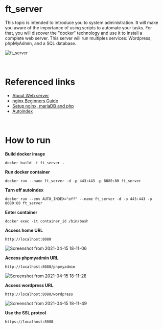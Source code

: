 # ft_server
This topic is intended to introduce you to system administration. It will make you aware of the importance of using scripts to automate your tasks.
For that, you will discover the "docker" technology and use it to install a complete web server. This server will run multiples services: Wordpress, phpMyAdmin, 
and a SQL database.

![ft_server](https://user-images.githubusercontent.com/51109408/115331112-4a7e6900-a1d0-11eb-8cb7-781b14b667ca.png)

<br>

# Referenced links
- [About Web server](https://developer.mozilla.org/en-US/docs/Learn/Common_questions/What_is_a_web_server)
- [nginx Beginners Guide](http://nginx.org/en/docs/beginners_guide.html)
- [Setup nginx, mariaDB and php](https://www.digitalocean.com/community/tutorials/how-to-install-linux-nginx-mariadb-php-lemp-stack-on-debian-10)
- [Autoindex](https://qiita.com/onokatio/items/4669b37644fe07d3aa80)

<br>

# How to run
**Build docker image**
```
docker build -t ft_server .
```

**Run docker container**
```
docker run --name ft_server -d -p 443:443 -p 8080:80 ft_server
```

**Turn off autoindex**
```
docker run --env AUTO_INDEX="off" --name ft_server -d -p 443:443 -p 8080:80 ft_server
```

**Enter container**
```
docker exec -it container_id /bin/bash
```

**Access home URL**
```
http://localhost:8080
```
![Screenshot from 2021-04-15 18-11-06](https://user-images.githubusercontent.com/51109408/114844911-388a7800-9e16-11eb-8394-46ed29c9fae0.png)


**Access phpmyadmin URL**
```
http://localhost:8080/phpmyadmin
```
![Screenshot from 2021-04-15 18-11-28](https://user-images.githubusercontent.com/51109408/114844990-4fc96580-9e16-11eb-9cb0-afbe1e716361.png)

**Access wordpress URL**
```
http://localhost:8080/wordpress
```
![Screenshot from 2021-04-15 18-11-49](https://user-images.githubusercontent.com/51109408/114845027-56f07380-9e16-11eb-95d8-9deb99276b5d.png)

**Use the SSL protcol**
```
https://localhost:8080
```

